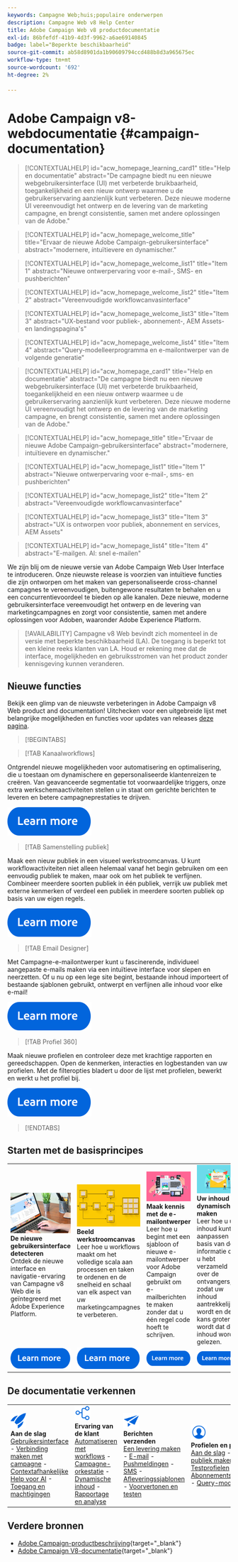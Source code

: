 ```yaml
---
keywords: Campagne Web;huis;populaire onderwerpen
description: Campagne Web v8 Help Center
title: Adobe Campaign Web v8 productdocumentatie
exl-id: 86bfefdf-41b9-4d3f-9962-a6ae69140845
badge: label="Beperkte beschikbaarheid"
source-git-commit: ab58d8901da1b90609794ccd488b8d3a965675ec
workflow-type: tm+mt
source-wordcount: '692'
ht-degree: 2%

---
```


# Adobe Campaign v8-webdocumentatie {#campaign-documentation}

>[!CONTEXTUALHELP]
>id="acw_homepage_learning_card1"
>title="Help en documentatie"
>abstract="De campagne biedt nu een nieuwe webgebruikersinterface (UI) met verbeterde bruikbaarheid, toegankelijkheid en een nieuw ontwerp waarmee u de gebruikerservaring aanzienlijk kunt verbeteren. Deze nieuwe moderne UI vereenvoudigt het ontwerp en de levering van de marketing campagne, en brengt consistentie, samen met andere oplossingen van de Adobe."

>[!CONTEXTUALHELP]
>id="acw_homepage_welcome_title"
>title="Ervaar de nieuwe Adobe Campaign-gebruikersinterface"
>abstract="modernere, intuïtievere en dynamischer."

>[!CONTEXTUALHELP]
>id="acw_homepage_welcome_list1"
>title="Item 1"
>abstract="Nieuwe ontwerpervaring voor e-mail-, SMS- en pushberichten"

>[!CONTEXTUALHELP]
>id="acw_homepage_welcome_list2"
>title="Item 2"
>abstract="Vereenvoudigde workflowcanvasinterface"

>[!CONTEXTUALHELP]
>id="acw_homepage_welcome_list3"
>title="Item 3"
>abstract="UX-bestand voor publiek-, abonnement-, AEM Assets- en landingspagina&#39;s"

>[!CONTEXTUALHELP]
>id="acw_homepage_welcome_list4"
>title="Item 4"
>abstract="Query-modelleerprogramma en e-mailontwerper van de volgende generatie"

<!--
>[!CONTEXTUALHELP]
>id="acw_homepage_welcome_list5"
>title="Item 5"
>abstract="Additional Item"-->

<!-- TO REMOVE BELOW-->

>[!CONTEXTUALHELP]
>id="acw_homepage_card1"
>title="Help en documentatie"
>abstract="De campagne biedt nu een nieuwe webgebruikersinterface (UI) met verbeterde bruikbaarheid, toegankelijkheid en een nieuw ontwerp waarmee u de gebruikerservaring aanzienlijk kunt verbeteren. Deze nieuwe moderne UI vereenvoudigt het ontwerp en de levering van de marketing campagne, en brengt consistentie, samen met andere oplossingen van de Adobe."

>[!CONTEXTUALHELP]
>id="acw_homepage_title"
>title="Ervaar de nieuwe Adobe Campaign-gebruikersinterface"
>abstract="modernere, intuïtievere en dynamischer."

>[!CONTEXTUALHELP]
>id="acw_homepage_list1"
>title="Item 1"
>abstract="Nieuwe ontwerpervaring voor e-mail-, sms- en pushberichten"

>[!CONTEXTUALHELP]
>id="acw_homepage_list2"
>title="Item 2"
>abstract="Vereenvoudigde workflowcanvasinterface"

>[!CONTEXTUALHELP]
>id="acw_homepage_list3"
>title="Item 3"
>abstract="UX is ontworpen voor publiek, abonnement en services, AEM Assets"

>[!CONTEXTUALHELP]
>id="acw_homepage_list4"
>title="Item 4"
>abstract="E-mailgen. AI: snel e-mailen"

<!--TO REMOVE ABOVE-->

We zijn blij om de nieuwe versie van Adobe Campaign Web User Interface te introduceren. Onze nieuwste release is voorzien van intuïtieve functies die zijn ontworpen om het maken van gepersonaliseerde cross-channel campagnes te vereenvoudigen, buitengewone resultaten te behalen en u een concurrentievoordeel te bieden op alle kanalen. Deze nieuwe, moderne gebruikersinterface vereenvoudigt het ontwerp en de levering van marketingcampagnes en zorgt voor consistentie, samen met andere oplossingen voor Adoben, waaronder Adobe Experience Platform.

>[!AVAILABILITY]
> Campagne v8 Web bevindt zich momenteel in de versie met beperkte beschikbaarheid (LA). De toegang is beperkt tot een kleine reeks klanten van LA. Houd er rekening mee dat de interface, mogelijkheden en gebruiksstromen van het product zonder kennisgeving kunnen veranderen.

## Nieuwe functies

Bekijk een glimp van de nieuwste verbeteringen in Adobe Campaign v8 Web product and documentation! Uitchecken voor een uitgebreide lijst met belangrijke mogelijkheden en functies voor updates van releases [deze pagina](rn/whats-new.md).

>[!BEGINTABS]

>[!TAB Kanaalworkflows]

Ontgrendel nieuwe mogelijkheden voor automatisering en optimalisering, die u toestaan om dynamischere en gepersonaliseerde klantenreizen te creëren. Van geavanceerde segmentatie tot voorwaardelijke triggers, onze extra werkschemaactiviteiten stellen u in staat om gerichte berichten te leveren en betere campagneprestaties te drijven.

[![afbeelding](assets/do-not-localize/learn-more-button.svg)](workflows/gs-workflows.md)

>[!TAB Samenstelling publiek]

Maak een nieuw publiek in een visueel werkstroomcanvas. U kunt workflowactiviteiten niet alleen helemaal vanaf het begin gebruiken om een eenvoudig publiek te maken, maar ook om het publiek te verfijnen. Combineer meerdere soorten publiek in één publiek, verrijk uw publiek met externe kenmerken of verdeel een publiek in meerdere soorten publiek op basis van uw eigen regels.

[![afbeelding](assets/do-not-localize/learn-more-button.svg)](audience/create-audience.md)

>[!TAB Email Designer]

Met Campagne-e-mailontwerper kunt u fascinerende, individueel aangepaste e-mails maken via een intuïtieve interface voor slepen en neerzetten. Of u nu op een lege site begint, bestaande inhoud importeert of bestaande sjablonen gebruikt, ontwerpt en verfijnen alle inhoud voor elke e-mail!

[![afbeelding](assets/do-not-localize/learn-more-button.svg)](email/get-started-email-designer.md)

>[!TAB Profiel 360]

Maak nieuwe profielen en controleer deze met krachtige rapporten en gereedschappen. Open de kenmerken, interacties en logbestanden van uw profielen. Met de filteropties bladert u door de lijst met profielen, bewerkt en werkt u het profiel bij.

[![afbeelding](assets/do-not-localize/learn-more-button.svg)](audience/gs-audiences-recipients.md)

>[!ENDTABS]

## Starten met de basisprincipes

<table style="table-layout:fixed">
  <tr style="border: 0;">
    <td>
    <a href="get-started/user-interface.md"><img src="assets/do-not-localize/menu-ui.jpeg"></a>
    <div><strong>De nieuwe gebruikersinterface detecteren</strong><br/>Ontdek de nieuwe interface en navigatie-ervaring van Campagne v8 Web die is geïntegreerd met Adobe Experience Platform.</div>
    </td>
    <td>
    <a href="workflows/gs-workflows.md"><img src="assets/do-not-localize/menu-workflows.jpeg"></a>
    <div><strong>Beeld werkstroomcanvas</strong><br/>Leer hoe u workflows maakt om het volledige scala aan processen en taken te ordenen en de snelheid en schaal van elk aspect van uw marketingcampagnes te verbeteren.</div><br/>
    </td>
    <td>
    <a href="email/get-started-email-designer.md"><img src="assets/do-not-localize/menu-email.png"></a>
    <div><strong>Maak kennis met de e-mailontwerper</strong><br/>Leer hoe u begint met een sjabloon of nieuwe e-mailontwerper voor Adobe Campaign gebruikt om e-mailberichten te maken zonder dat u één regel code hoeft te schrijven.
    </div></td>
    <td>
    <a href="personalization/gs-personalization.md"><img src="assets/do-not-localize/menu-dynamic.png"></a>
    <div><strong>Uw inhoud dynamisch maken</strong><br/>Leer hoe u uw inhoud kunt aanpassen op basis van de informatie die u hebt verzameld over de ontvangers, zodat uw inhoud aantrekkelijker wordt en de kans groter wordt dat de inhoud wordt gelezen.</div>
    </td>
  </tr>
  <tr style="border: 0;">
    <td align="center"><a href="get-started/user-interface.md"><img src="assets/do-not-localize/learn-more-button.svg"></a></td>
    <td align="center"><a href="workflows/gs-workflows.md"><img src="assets/do-not-localize/learn-more-button.svg"></a></td>
    <td align="center"><a href="email/get-started-email-designer.md"><img src="assets/do-not-localize/learn-more-button.svg"></a></td>
    <td align="center"><a href="personalization/gs-personalization.md"><img src="assets/do-not-localize/learn-more-button.svg"></a></td>
    </tr>
</table>

## De documentatie verkennen

<table style="table-layout:auto">
  <tr style="border: 0;">
    <td>
      <img src="assets/do-not-localize/icon-start.svg" width="35px">
    <br/>
      <strong>Aan de slag</strong><br/><a href="get-started/user-interface.md">Gebruikersinterface</a> - <a href="get-started/connect-to-campaign.md">Verbinding maken met campagne</a> - <a href="get-started/using-ai.md">Contextafhankelijke Help voor AI</a> - <a href="get-started/permissions.md">Toegang en machtigingen</a>
    </td>
    <td>
      <img src="assets/do-not-localize/icon-experience.svg" width="35px">
    <br/>
      <strong>Ervaring van de klant</strong><br/><a href="workflows/gs-workflows.md" target="_blank">Automatiseren met workflows</a> - <a href="campaigns/gs-campaigns.md" target="_blank">Campagne-orkestatie</a> - <a href="personalization/gs-personalization.md">Dynamische inhoud</a> - <a href="reporting/gs-reports.md">Rapportage en analyse</a>
    </td>
    <td>
      <img src="assets/do-not-localize/icon-message.svg" width="35px">
    <br/>
      <strong>Berichten verzenden</strong><br/><a href="msg/gs-deliveries.md">Een levering maken</a> - <a href="email/create-email.md">E-mail</a> -  <a href="push/gs-push.md">Pushmeldingen</a> - <a href="sms/gs-sms.md">SMS</a> - <a href="msg/delivery-template.md">Afleveringssjablonen</a> - <a href="preview-test/preview-test.md">Voorvertonen en testen</a> 
    </td>
    <td>
      <img src="assets/do-not-localize/icon_profile.svg" width="35px">
    <br/>
      <strong>Profielen en publiek</strong><br/><a href="audience/gs-audiences-recipients.md">Aan de slag</a> - <a href="audience/create-audience.md">Soorten publiek maken</a> - <a href="audience/test-profiles.md">Testprofielen</a> - <a href="audience/manage-services.md">Abonnementsdiensten</a> - <a href="query/query-modeler-overview.md">Query-modelleraar</a>
    </td>
  </tr>
</table>

## Verdere bronnen

* [Adobe Campaign-productbeschrijving](https://helpx.adobe.com/legal/product-descriptions/adobe-campaign-managed-cloud-services.html){target="_blank"}
* [Adobe Campaign V8-documentatie](https://experienceleague.adobe.com/docs/campaign-v8.html?lang=nl){target="_blank"}